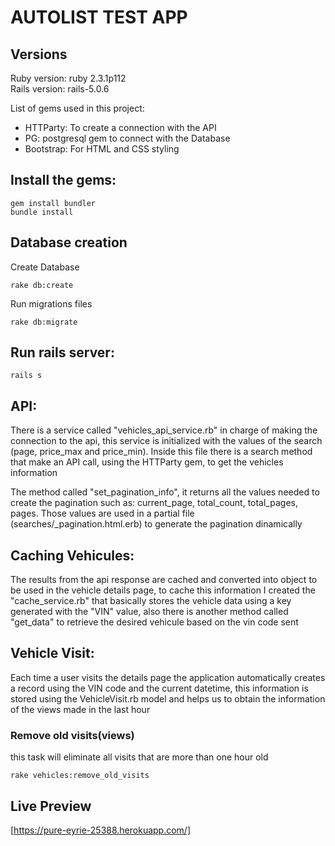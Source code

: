 # AUTOLIST TEST APP

## Versions
Ruby version: ruby 2.3.1p112  
Rails version: rails-5.0.6

List of gems used in this project:
* HTTParty: To create a connection with the API
* PG: postgresql gem to connect with the Database
* Bootstrap: For HTML and CSS styling

## Install the gems:
```
gem install bundler
bundle install
```

## Database creation
Create Database
```
rake db:create
```
Run migrations files
```
rake db:migrate
```

## Run rails server:
```
rails s
```

## API:
There is a service called "vehicles_api_service.rb" in charge of making the connection to the api, this service is initialized with the values of the search (page, price_max and price_min). Inside this file there is a search method that make an API call, using the HTTParty gem, to get the vehicles information  

The method called "set_pagination_info", it returns all the values needed to create the pagination such as: current_page, total_count, total_pages, pages.
Those values are used in a partial file (searches/_pagination.html.erb) to generate the pagination dinamically


## Caching Vehicules:
The results from the api response are cached and converted into object to be used in the vehicle details page, to cache this information I created the "cache_service.rb" that basically stores the vehicle data using a key generated with the "VIN" value, also there is another method called "get_data" to retrieve the desired vehicule
based on the vin code sent

## Vehicle Visit:
Each time a user visits the details page the application automatically creates a record using the VIN code and the current datetime, this information is stored using the VehicleVisit.rb model and helps us to obtain the information of the views made in the last hour  

### Remove old visits(views)
this task will eliminate all visits that are more than one hour old
```
rake vehicles:remove_old_visits
```


## Live Preview
[https://pure-eyrie-25388.herokuapp.com/]
